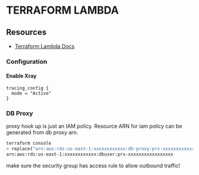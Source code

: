 # TERRAFORM LAMBDA

## Resources

- [Terraform Lambda Docs](https://www.terraform.io/docs/providers/aws/r/lambda_function.html)

### Configuration

#### Enable Xray

```hcl
tracing_config {
  mode = "Active"
}
```

### DB Proxy

proxy hook up is just an IAM policy. Resource ARN for iam policy can be
generated from db proxy arn.

```bash
terraform console
> replace("arn:aws:rds:us-east-1:xxxxxxxxxxxx:db-proxy:prx-xxxxxxxxxxxxxxxxx", "db-proxy", "dbuser")
arn:aws:rds:us-east-1:xxxxxxxxxxxx:dbuser:prx-xxxxxxxxxxxxxxxxx
```

make sure the security group has access rule to allow outbound traffic!
